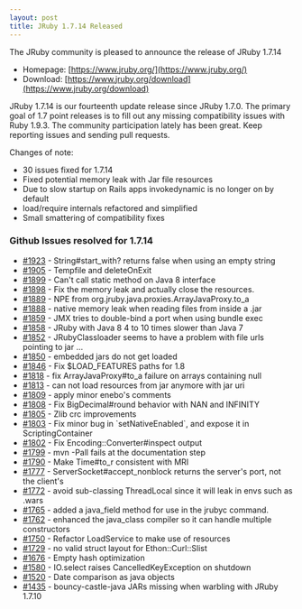 ```yaml
---
layout: post
title: JRuby 1.7.14 Released
---
```

The JRuby community is pleased to announce the release of JRuby 1.7.14

- Homepage: [https://www.jruby.org/](https://www.jruby.org/)
- Download: [https://www.jruby.org/download](https://www.jruby.org/download)

JRuby 1.7.14 is our fourteenth update release since JRuby 1.7.0.  The primary goal of 1.7 point releases is to fill out any missing compatibility issues with Ruby 1.9.3.  The community participation lately has been great.  Keep reporting issues and sending pull requests.

Changes of note:

- 30 issues fixed for 1.7.14
- Fixed potential memory leak with Jar file resources
- Due to slow startup on Rails apps invokedynamic is no longer on by default
- load/require internals refactored and simplified
- Small smattering of compatibility fixes

### Github Issues resolved for 1.7.14

<ul>
<li><a href="https://github.com/jruby/jruby/issues/1923">#1923</a> - String#start_with? returns false when using an empty string</li>
<li><a href="https://github.com/jruby/jruby/issues/1905">#1905</a> - Tempfile and deleteOnExit</li>
<li><a href="https://github.com/jruby/jruby/issues/1899">#1899</a> - Can't call static method on Java 8 interface</li>
<li><a href="https://github.com/jruby/jruby/pull/1898">#1898</a> - Fix the memory leak and actually close the resources.</li>
<li><a href="https://github.com/jruby/jruby/issues/1889">#1889</a> - NPE from org.jruby.java.proxies.ArrayJavaProxy.to_a</li>
<li><a href="https://github.com/jruby/jruby/issues/1888">#1888</a> - native memory leak when reading files from inside a .jar</li>
<li><a href="https://github.com/jruby/jruby/issues/1859">#1859</a> - JMX tries to double-bind a port when using bundle exec</li>
<li><a href="https://github.com/jruby/jruby/issues/1858">#1858</a> - JRuby with Java 8 4 to 10 times slower than Java 7</li>
<li><a href="https://github.com/jruby/jruby/pull/1852">#1852</a> - JRubyClassloader seems to have a problem with file urls pointing to jar ...</li>
<li><a href="https://github.com/jruby/jruby/issues/1850">#1850</a> - embedded jars do not get loaded</li>
<li><a href="https://github.com/jruby/jruby/pull/1846">#1846</a> - Fix $LOAD_FEATURES paths for 1.8</li>
<li><a href="https://github.com/jruby/jruby/pull/1818">#1818</a> - fix ArrayJavaProxy#to_a failure on arrays containing null</li>
<li><a href="https://github.com/jruby/jruby/issues/1813">#1813</a> - can not load resources from jar anymore with jar uri</li>
<li><a href="https://github.com/jruby/jruby/pull/1809">#1809</a> - apply minor enebo's comments</li>
<li><a href="https://github.com/jruby/jruby/pull/1808">#1808</a> - Fix BigDecimal#round behavior with NAN and INFINITY</li>
<li><a href="https://github.com/jruby/jruby/pull/1805">#1805</a> - Zlib crc improvements</li>
<li><a href="https://github.com/jruby/jruby/pull/1803">#1803</a> - Fix minor bug in `setNativeEnabled`, and expose it in ScriptingContainer</li>
<li><a href="https://github.com/jruby/jruby/pull/1802">#1802</a> - Fix Encoding::Converter#inspect output</li>
<li><a href="https://github.com/jruby/jruby/issues/1799">#1799</a> - mvn -Pall fails at the documentation step</li>
<li><a href="https://github.com/jruby/jruby/pull/1790">#1790</a> - Make Time#to_r consistent with MRI</li>
<li><a href="https://github.com/jruby/jruby/issues/1777">#1777</a> - ServerSocket#accept_nonblock returns the server's port, not the client's</li>
<li><a href="https://github.com/jruby/jruby/pull/1772">#1772</a> - avoid sub-classing ThreadLocal since it will leak in envs such as .wars</li>
<li><a href="https://github.com/jruby/jruby/pull/1765">#1765</a> - added a java_field method for use in the jrubyc command. </li>
<li><a href="https://github.com/jruby/jruby/pull/1762">#1762</a> - enhanced the java_class compiler so it can handle multiple constructors</li>
<li><a href="https://github.com/jruby/jruby/pull/1750">#1750</a> - Refactor LoadService to make use of resources</li>
<li><a href="https://github.com/jruby/jruby/issues/1729">#1729</a> - no valid struct layout for Ethon::Curl::Slist</li>
<li><a href="https://github.com/jruby/jruby/pull/1676">#1676</a> - Empty hash optimization</li>
<li><a href="https://github.com/jruby/jruby/issues/1580">#1580</a> - IO.select raises CancelledKeyException on shutdown</li>
<li><a href="https://github.com/jruby/jruby/issues/1520">#1520</a> - Date comparison as java objects</li>
<li><a href="https://github.com/jruby/jruby/issues/1435">#1435</a> - bouncy-castle-java JARs missing when warbling with JRuby 1.7.10</li>
</ul>
